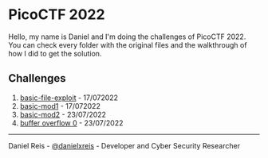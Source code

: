 # PicoCTF 2022

Hello, my name is Daniel and I'm doing the challenges of PicoCTF 2022. You can check every folder with the original files and the walkthrough of how I did to get the solution. 

## Challenges

1. [basic-file-exploit](basic-file-exploit/) - 17/072022
2. [basic-mod1](basic-mod1/) - 17/072022
3. [basic-mod2](basic-mod2/) - 23/07/2022
4. [buffer overflow 0](buffer%20overflow%200/) - 23/07/2022

---
Daniel Reis - [@danielxreis](https://twitter.com/DanielXReis) - Developer and Cyber Security Researcher